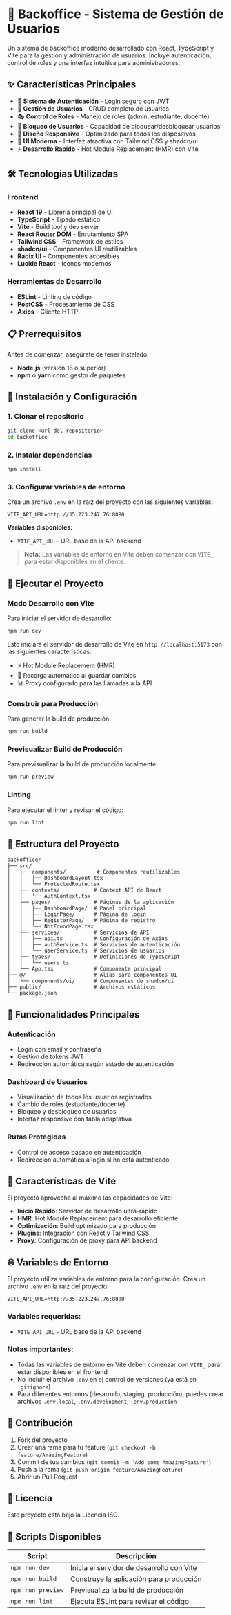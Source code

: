 # 🏢 Backoffice - Sistema de Gestión de Usuarios

Un sistema de backoffice moderno desarrollado con React, TypeScript y Vite para la gestión y administración de usuarios. Incluye autenticación, control de roles y una interfaz intuitiva para administradores.

## ✨ Características Principales

- 🔐 **Sistema de Autenticación** - Login seguro con JWT
- 👥 **Gestión de Usuarios** - CRUD completo de usuarios
- 🎭 **Control de Roles** - Manejo de roles (admin, estudiante, docente)
- 🚫 **Bloqueo de Usuarios** - Capacidad de bloquear/desbloquear usuarios
- 📱 **Diseño Responsive** - Optimizado para todos los dispositivos
- 🎨 **UI Moderna** - Interfaz atractiva con Tailwind CSS y shadcn/ui
- ⚡ **Desarrollo Rápido** - Hot Module Replacement (HMR) con Vite

## 🛠️ Tecnologías Utilizadas

### Frontend
- **React 19** - Librería principal de UI
- **TypeScript** - Tipado estático
- **Vite** - Build tool y dev server
- **React Router DOM** - Enrutamiento SPA
- **Tailwind CSS** - Framework de estilos
- **shadcn/ui** - Componentes UI reutilizables
- **Radix UI** - Componentes accesibles
- **Lucide React** - Iconos modernos

### Herramientas de Desarrollo
- **ESLint** - Linting de código
- **PostCSS** - Procesamiento de CSS
- **Axios** - Cliente HTTP

## 📋 Prerrequisitos

Antes de comenzar, asegúrate de tener instalado:

- **Node.js** (versión 18 o superior)
- **npm** o **yarn** como gestor de paquetes

## 🚀 Instalación y Configuración

### 1. Clonar el repositorio
```bash
git clone <url-del-repositorio>
cd backoffice
```

### 2. Instalar dependencias
```bash
npm install
```

### 3. Configurar variables de entorno
Crea un archivo `.env` en la raíz del proyecto con las siguientes variables:

```env
VITE_API_URL=http://35.223.247.76:8080
```

**Variables disponibles:**
- `VITE_API_URL` - URL base de la API backend

> **Nota:** Las variables de entorno en Vite deben comenzar con `VITE_` para estar disponibles en el cliente.

## 🎯 Ejecutar el Proyecto

### Modo Desarrollo con Vite
Para iniciar el servidor de desarrollo:

```bash
npm run dev
```

Esto iniciará el servidor de desarrollo de Vite en `http://localhost:5173` con las siguientes características:
- ⚡ Hot Module Replacement (HMR)
- 🔄 Recarga automática al guardar cambios
- 📊 Proxy configurado para las llamadas a la API

### Construir para Producción
Para generar la build de producción:

```bash
npm run build
```

### Previsualizar Build de Producción
Para previsualizar la build de producción localmente:

```bash
npm run preview
```

### Linting
Para ejecutar el linter y revisar el código:

```bash
npm run lint
```

## 📁 Estructura del Proyecto

```
backoffice/
├── src/
│   ├── components/          # Componentes reutilizables
│   │   ├── DashboardLayout.tsx
│   │   └── ProtectedRoute.tsx
│   ├── contexts/           # Context API de React
│   │   └── AuthContext.tsx
│   ├── pages/              # Páginas de la aplicación
│   │   ├── DashboardPage/  # Panel principal
│   │   ├── LoginPage/      # Página de login
│   │   ├── RegisterPage/   # Página de registro
│   │   └── NotFoundPage.tsx
│   ├── services/           # Servicios de API
│   │   ├── api.ts          # Configuración de Axios
│   │   ├── authService.ts  # Servicios de autenticación
│   │   └── userService.ts  # Servicios de usuarios
│   ├── types/              # Definiciones de TypeScript
│   │   └── users.ts
│   └── App.tsx             # Componente principal
├── @/                      # Alias para componentes UI
│   └── components/ui/      # Componentes de shadcn/ui
├── public/                 # Archivos estáticos
└── package.json
```

## 🔑 Funcionalidades Principales

### Autenticación
- Login con email y contraseña
- Gestión de tokens JWT
- Redirección automática según estado de autenticación

### Dashboard de Usuarios
- Visualización de todos los usuarios registrados
- Cambio de roles (estudiante/docente)
- Bloqueo y desbloqueo de usuarios
- Interfaz responsive con tabla adaptativa

### Rutas Protegidas
- Control de acceso basado en autenticación
- Redirección automática a login si no está autenticado

## 🎨 Características de Vite

El proyecto aprovecha al máximo las capacidades de Vite:

- **Inicio Rápido**: Servidor de desarrollo ultra-rápido
- **HMR**: Hot Module Replacement para desarrollo eficiente
- **Optimización**: Build optimizado para producción
- **Plugins**: Integración con React y Tailwind CSS
- **Proxy**: Configuración de proxy para API backend

## 🌐 Variables de Entorno

El proyecto utiliza variables de entorno para la configuración. Crea un archivo `.env` en la raíz del proyecto:

```env
VITE_API_URL=http://35.223.247.76:8080
```

### Variables requeridas:
- `VITE_API_URL` - URL base de la API backend

### Notas importantes:
- Todas las variables de entorno en Vite deben comenzar con `VITE_` para estar disponibles en el frontend
- No incluir el archivo `.env` en el control de versiones (ya está en `.gitignore`)
- Para diferentes entornos (desarrollo, staging, producción), puedes crear archivos `.env.local`, `.env.development`, `.env.production`

## 🤝 Contribución

1. Fork del proyecto
2. Crear una rama para tu feature (`git checkout -b feature/AmazingFeature`)
3. Commit de tus cambios (`git commit -m 'Add some AmazingFeature'`)
4. Push a la rama (`git push origin feature/AmazingFeature`)
5. Abrir un Pull Request

## 📄 Licencia

Este proyecto está bajo la Licencia ISC.

## 🚀 Scripts Disponibles

| Script | Descripción |
|--------|-------------|
| `npm run dev` | Inicia el servidor de desarrollo con Vite |
| `npm run build` | Construye la aplicación para producción |
| `npm run preview` | Previsualiza la build de producción |
| `npm run lint` | Ejecuta ESLint para revisar el código |
